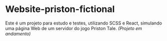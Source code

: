 # Website-priston-fictional

Este é um projeto para estudo e testes, utilizando SCSS e React, simulando uma página Web de um servidor do jogo Priston Tale. *(Projeto em andamento)*
